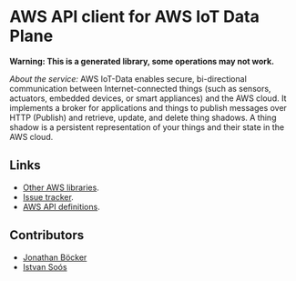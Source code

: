 # AWS API client for AWS IoT Data Plane

**Warning: This is a generated library, some operations may not work.**

*About the service:*
AWS IoT-Data enables secure, bi-directional communication between
Internet-connected things (such as sensors, actuators, embedded devices, or
smart appliances) and the AWS cloud. It implements a broker for applications
and things to publish messages over HTTP (Publish) and retrieve, update, and
delete thing shadows. A thing shadow is a persistent representation of your
things and their state in the AWS cloud.

## Links

- [Other AWS libraries](https://github.com/agilord/aws_client/tree/master/generated).
- [Issue tracker](https://github.com/agilord/aws_client/issues).
- [AWS API definitions](https://github.com/aws/aws-sdk-js/tree/master/apis).

## Contributors

- [Jonathan Böcker](https://github.com/Schwusch)
- [Istvan Soós](https://github.com/isoos)

